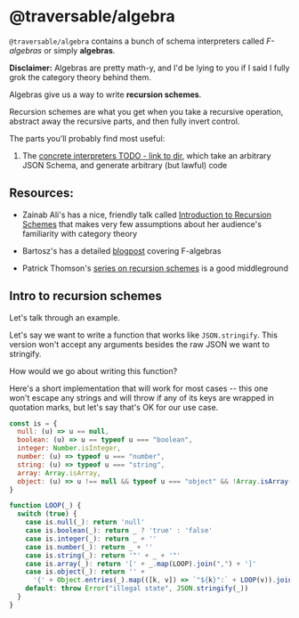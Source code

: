 # @traversable/algebra

`@traversable/algebra` contains a bunch of schema interpreters called _F-algebras_ or simply __algebras__.

**Disclaimer:** Algebras are pretty math-y, and I'd be lying to you if I said I fully grok the category theory 
behind them.

Algebras give us a way to write __recursion schemes__.

Recursion schemes are what you get when you take a recursive operation, abstract away the recursive parts, 
and then fully invert control.

The parts you'll probably find most useful:

1. The [concrete interpreters TODO - link to dir](TODO), which take an arbitrary JSON Schema, and generate
arbitrary (but lawful) code


 
## Resources:
 
- Zainab Ali's has a nice, friendly talk called
   [Introduction to Recursion Schemes](https://www.youtube.com/watch?v=XZ9nPZbaYfE) 
   that makes very few assumptions about her audience's familiarity with category theory
 
- Bartosz's has a detailed [blogpost](https://bartoszmilewski.com/2017/02/28/f-algebras/) covering F-algebras
 
- Patrick Thomson's [series on recursion schemes](https://blog.sumtypeofway.com/posts/introduction-to-recursion-schemes.html) is a good middleground

## Intro to recursion schemes

Let's talk through an example.

Let's say we want to write a function that works like `JSON.stringify`. This version won't accept any arguments besides the raw JSON 
we want to stringify.

How would we go about writing this function?

Here's a short implementation that will work for most cases -- this one won't escape any strings and will throw if any of its keys are 
wrapped in quotation marks, but let's say that's OK for our use case.

```javascript
const is = {
  null: (u) => u == null,
  boolean: (u) => u == typeof u === "boolean",
  integer: Number.isInteger,
  number: (u) => typeof u === "number",
  string: (u) => typeof u === "string",
  array: Array.isArray,
  object: (u) => u !== null && typeof u === "object" && !Array.isArray(u),
}

function LOOP(_) {
  switch (true) {
    case is.null(_): return 'null'
    case is.boolean(_): return _ ? 'true' : 'false'
    case is.integer(_): return _ + ''
    case is.number(_): return _ + ''
    case is.string(_): return '"' + _ + '"'
    case is.array(_): return '[' + _.map(LOOP).join(",") + ']'
    case is.object(_): return '' +
      '{' + Object.entries(_).map(([k, v]) => `"${k}":` + LOOP(v)).join(",") + '}'
    default: throw Error("illegal state", JSON.stringify(_))
  }
}
```

